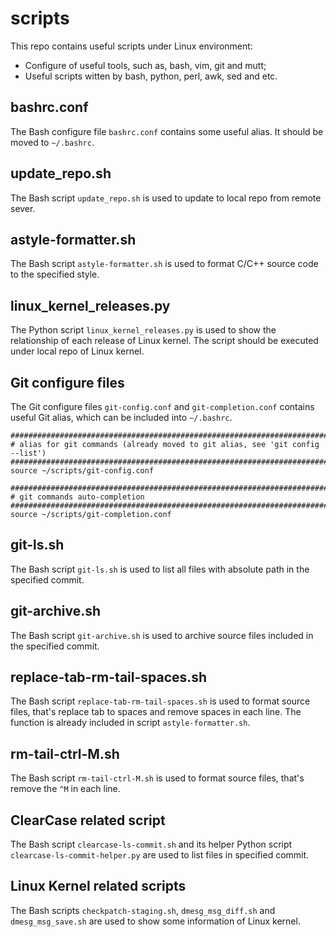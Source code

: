 # scripts

This repo contains useful scripts under Linux environment:

* Configure of useful tools, such as, bash, vim, git and mutt;
* Useful scripts witten by bash, python, perl, awk, sed and etc.

## bashrc.conf

The Bash configure file ```bashrc.conf``` contains some useful alias. It should be moved to ```~/.bashrc```.

## update_repo.sh

The Bash script ```update_repo.sh``` is used to update to local repo from remote sever.

## astyle-formatter.sh

The Bash script ```astyle-formatter.sh``` is used to format C/C++ source code to the specified style.

## linux_kernel_releases.py

The Python script ```linux_kernel_releases.py``` is used to show the relationship of each release of Linux kernel. The script should be executed under local repo of Linux kernel.

## Git configure files

The Git configure files ```git-config.conf``` and ```git-completion.conf``` contains useful Git alias, which can be included into ```~/.bashrc```.

```
################################################################################
# alias for git commands (already moved to git alias, see 'git config --list')
################################################################################
source ~/scripts/git-config.conf

################################################################################
# git commands auto-completion
################################################################################
source ~/scripts/git-completion.conf
```

## git-ls.sh

The Bash script ```git-ls.sh``` is used to list all files with absolute path in the specified commit.

## git-archive.sh

The Bash script ```git-archive.sh``` is used to archive source files included in the specified commit.

## replace-tab-rm-tail-spaces.sh

The Bash script ```replace-tab-rm-tail-spaces.sh``` is used to format source files, that's replace tab to spaces and remove spaces in each line. The function is already included in script ```astyle-formatter.sh```.

## rm-tail-ctrl-M.sh

The Bash script ```rm-tail-ctrl-M.sh``` is used to format source files, that's remove the ```^M``` in each line.

## ClearCase related script

The Bash script ```clearcase-ls-commit.sh``` and its helper Python script ```clearcase-ls-commit-helper.py``` are used to list files in specified commit.

## Linux Kernel related scripts

The Bash scripts ```checkpatch-staging.sh```, ```dmesg_msg_diff.sh``` and ```dmesg_msg_save.sh``` are used to show some information of Linux kernel.
